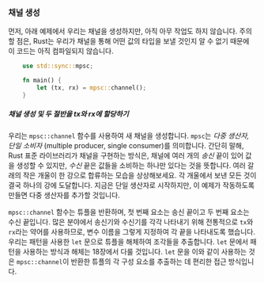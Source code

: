 ### 채널 생성

먼저, 아래 예제에서 우리는 채널을 생성하지만, 아직 아무 작업도 하지 않습니다. 주의할 점은, Rust는 우리가 채널을 통해 어떤 값의 타입을 보낼 것인지 알 수 없기 때문에 이 코드는 아직 컴파일되지 않습니다.

```rust
    use std::sync::mpsc;

    fn main() {
        let (tx, rx) = mpsc::channel();
    }
```

##### 채널 생성 및 두 절반을 tx와 rx에 할당하기

우리는 `mpsc::channel` 함수를 사용하여 새 채널을 생성합니다. `mpsc`는 _다중 생산자, 단일 소비자_ (multiple producer, single consumer)를 의미합니다. 간단히 말해, Rust 표준 라이브러리가 채널을 구현하는 방식은, 채널에 여러 개의 _송신_ 끝이 있어 값을 생성할 수 있지만, _수신_ 끝은 값들을 소비하는 하나만 있다는 것을 뜻합니다. 여러 갈래의 작은 개울이 한 강으로 합류하는 모습을 상상해보세요. 각 개울에서 보낸 모든 것이 결국 하나의 강에 도달합니다. 지금은 단일 생산자로 시작하지만, 이 예제가 작동하도록 만들면 다중 생산자를 추가할 것입니다.

`mpsc::channel` 함수는 튜플을 반환하며, 첫 번째 요소는 송신 끝이고 두 번째 요소는 수신 끝입니다. 많은 분야에서 송신기와 수신기를 각각 나타내기 위해 전통적으로 `tx`와 `rx`라는 약어를 사용하므로, 변수 이름을 그렇게 지정하여 각 끝을 나타내도록 했습니다. 우리는 패턴을 사용한 `let` 문으로 튜플을 해체하여 조각들을 추출합니다. `let` 문에서 패턴을 사용하는 방식과 해체는 18장에서 다룰 것입니다. `let` 문을 이와 같이 사용하는 것은 `mpsc::channel`이 반환한 튜플의 각 구성 요소를 추출하는 데 편리한 접근 방식입니다.